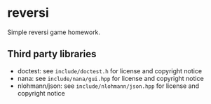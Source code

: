 # reversi

Simple reversi game homework.

## Third party libraries

+ doctest: see `include/doctest.h` for license and copyright notice
+ nana: see `include/nana/gui.hpp` for license and copyright notice
+ nlohmann/json: see `include/nlohmann/json.hpp` for license and copyright notice